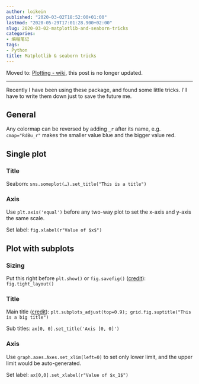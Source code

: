```yaml
---
author: loikein
published: "2020-03-02T18:52:00+01:00"
lastmod: "2020-05-29T17:01:28.900+02:00"
slug: 2020-03-02-matplotlib-and-seaborn-tricks
categories:
- 编程笔记
tags:
- Python
title: Matplotlib & seaborn tricks
---
```

Moved to: [Plotting - wiki](https://wiki.loikein.one/computer/python/plotting), this post is no longer updated.  


------------------------------------------------------------------------

  
Recently I have been using these package, and found some little tricks.
I'll have to write them down just to save the future me.  

## General

Any colormap can be reversed by adding `_r` after its name, e.g.
`cmap="RdBu_r"` makes the smaller value blue and the bigger value red.  
  

## Single plot

### Title

Seaborn: `sns.someplot(…).set_title("This is a title")`  
  

### Axis

Use `plt.axis('equal')` before any two-way plot to set the x-axis and
y-axis the same scale.  
  
Set label: `fig.xlabel(r"Value of $x$")`  
  

## Plot with subplots

### Sizing

Put this right before `plt.show()` or `fig.savefig()`
([credit](https://stackoverflow.com/questions/6541123/improve-subplot-size-spacing-with-many-subplots-in-matplotlib)):
`fig.tight_layout()`  
  

### Title

Main title ([credit](https://stackoverflow.com/a/29814281/10668706)):
`plt.subplots_adjust(top=0.9); grid.fig.suptitle("This is a big title")`  
  
Sub titles: `ax[0, 0].set_title('Axis [0, 0]')`  
  

### Axis

Use `graph.axes.Axes.set_xlim(left=0)` to set only lower limit, and the
upper limit would be auto-generated.  
  
Set label: `ax[0,0].set_xlabel(r"Value of $x_1$")`
